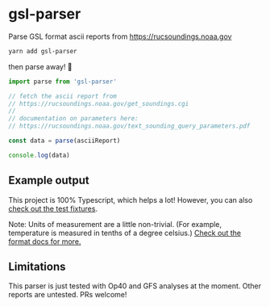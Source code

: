 # gsl-parser

Parse GSL format ascii reports from https://rucsoundings.noaa.gov

```sh
yarn add gsl-parser
```

then parse away! 🎉

```ts
import parse from 'gsl-parser'

// fetch the ascii report from
// https://rucsoundings.noaa.gov/get_soundings.cgi
//
// documentation on parameters here:
// https://rucsoundings.noaa.gov/text_sounding_query_parameters.pdf

const data = parse(asciiReport)

console.log(data)
```

## Example output

This project is 100% Typescript, which helps a lot! However, you can also [check out the test fixtures](test/01/expected.json).

Note: Units of measurement are a little non-trivial. (For example, temperature is measured in tenths of a degree celsius.) [Check out the format docs for more.](https://rucsoundings.noaa.gov/raob_format.html)

## Limitations

This parser is just tested with Op40 and GFS analyses at the moment. Other reports are untested. PRs welcome!